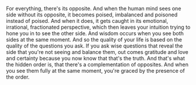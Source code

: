  For everything, there's its opposite. And when the human mind sees one side without its opposite, it becomes poised, imbalanced and poisoned instead of poised. And when it does, it gets caught in its emotional, irrational, fractionated perspective, which then leaves your intuition trying to hone you in to see the other side. And wisdom occurs when you see both sides at the same moment. And so the quality of your life is based on the quality of the questions you ask. If you ask wise questions that reveal the side that you're not seeing and balance them, out comes gratitude and love and certainty because you now know that that's the truth. And that's what the hidden order is, that there's a complementation of opposites. And when you see them fully at the same moment, you're graced by the presence of the order.